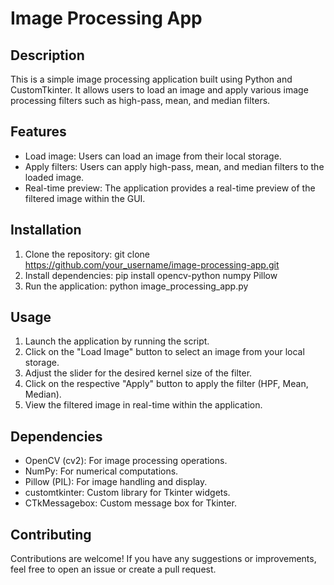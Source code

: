 # Image Processing App

## Description
This is a simple image processing application built using Python and CustomTkinter. It allows users to load an image and apply various image processing filters such as high-pass, mean, and median filters.

## Features
- Load image: Users can load an image from their local storage.
- Apply filters: Users can apply high-pass, mean, and median filters to the loaded image.
- Real-time preview: The application provides a real-time preview of the filtered image within the GUI.

## Installation
1. Clone the repository:
  git clone https://github.com/your_username/image-processing-app.git
2. Install dependencies:
  pip install opencv-python numpy Pillow
3. Run the application:
  python image_processing_app.py

## Usage
1. Launch the application by running the script.
2. Click on the "Load Image" button to select an image from your local storage.
3. Adjust the slider for the desired kernel size of the filter.
4. Click on the respective "Apply" button to apply the filter (HPF, Mean, Median).
5. View the filtered image in real-time within the application.

## Dependencies
- OpenCV (cv2): For image processing operations.
- NumPy: For numerical computations.
- Pillow (PIL): For image handling and display.
- customtkinter: Custom library for Tkinter widgets.
- CTkMessagebox: Custom message box for Tkinter.

## Contributing
Contributions are welcome! If you have any suggestions or improvements, feel free to open an issue or create a pull request.
